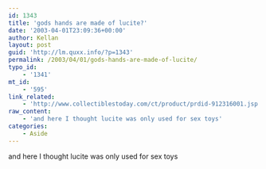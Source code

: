 ```yaml
---
id: 1343
title: 'gods hands are made of lucite?'
date: '2003-04-01T23:09:36+00:00'
author: Kellan
layout: post
guid: 'http://lm.quxx.info/?p=1343'
permalink: /2003/04/01/gods-hands-are-made-of-lucite/
typo_id:
    - '1341'
mt_id:
    - '595'
link_related:
    - 'http://www.collectiblestoday.com/ct/product/prdid-912316001.jsp'
raw_content:
    - 'and here I thought lucite was only used for sex toys'
categories:
    - Aside
---
```


and here I thought lucite was only used for sex toys